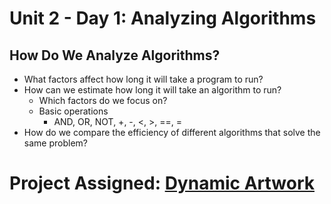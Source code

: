 # Unit 2 - Day 1: Analyzing Algorithms

## How Do We Analyze Algorithms?
  * What factors affect how long it will take a program to run?
  * How can we estimate how long it will take an algorithm to run?
    * Which factors do we focus on?
    * Basic operations
      * AND, OR, NOT, +, -, <, >, ==, =
  * How do we compare the efficiency of different algorithms that solve the same problem?

# Project Assigned: [Dynamic Artwork](https://github.com/blwatkins/Data-Structures-From-A-New-Perspective/blob/master/2_AlgorithmAnalysis/project.md)
